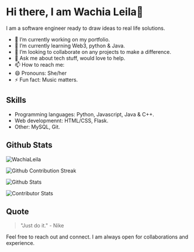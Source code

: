 # Hi there, I am Wachia Leila👋

I am a software engineer ready to draw ideas to real life solutions.

- 🔭 I’m currently working on my portfolio.
- 🌱 I’m currently learning Web3, python & Java.
- 👯 I’m looking to collaborate on any projects to make a difference.
- 💬 Ask me about tech stuff, would love to help.
- 📫 How to reach me: 
- 😄 Pronouns: She/her
- ⚡ Fun fact: Music matters.

## Skills

- Programming languages: Python, Javascript, Java & C++.
- Web developmennt: HTML/CSS, Flask.
- Other: MySQL, Git.

## Github Stats

<a>
  <img src="https://github-contributor-stats.vercel.app/api?username=WachiaLeila&limit=5&theme=dark&combine_all_yearly_contributions=true" alt="WachiaLeila" />
</a>

![Github Contribution Streak](https://github-readme-streak-stats.herokuapp.com/?user=WachiaLeila&theme=dark&hide_border=false)

![Github Stats](https://github-readme-stats.vercel.app/api?username=WachiaLeila&show_icons=true&theme=dark)

![Contributor Stats](https://github-readme-stats.vercel.app/api/top-langs/?username=WachiaLeila&layout=compact&theme=dark)

## Quote

> "Just do it." - Nike

Feel free to reach out and connect. I am always open for collaborations and experience.
